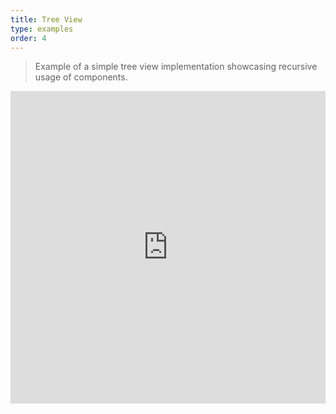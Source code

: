 ```yaml
---
title: Tree View
type: examples
order: 4
---
```


> Example of a simple tree view implementation showcasing recursive usage of components.

<iframe width="100%" height="500" src="http://jsfiddle.net/yyx990803/u4n1m04q/embedded/result,html,js,css" allowfullscreen="allowfullscreen" frameborder="0"></iframe>
